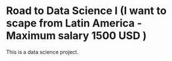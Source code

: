 # Road to Data Science I (I want to scape from Latin America - Maximum salary 1500 USD )
This is a data science project.
